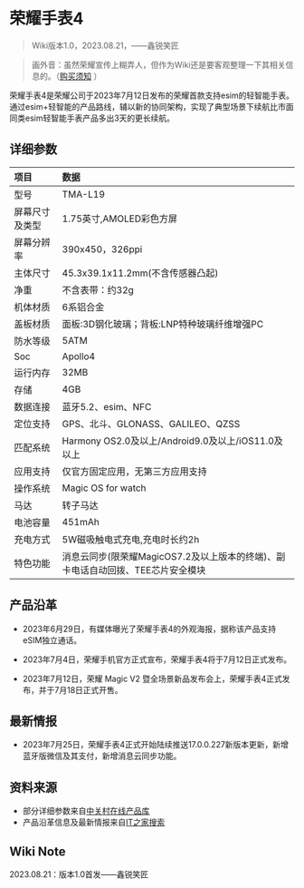 # 荣耀手表4

>Wiki版本1.0，2023.08.21，——鑫锐笑匠

>画外音：虽然荣耀宣传上糊弄人，但作为Wiki还是要客观整理一下其相关信息的。（[购买须知](https://gitee.com/owearer/open-wear-wiki/blob/master/guides/%E8%AE%BE%E5%A4%87%E8%B4%AD%E4%B9%B0%E9%A1%BB%E7%9F%A5/HonorWatch4%E9%81%BF%E5%9D%91%E6%8C%87%E5%8D%97.md)
）

荣耀手表4是荣耀公司于2023年7月12日发布的荣耀首款支持esim的轻智能手表。通过esim+轻智能的产品路线，辅以新的协同架构，实现了典型场景下续航比市面同类esim轻智能手表产品多出3天的更长续航。


## 详细参数
|项目|数据|
|:---|:---|
|型号|TMA-L19|
|屏幕尺寸及类型|1.75英寸,AMOLED彩色方屏|
|屏幕分辨率|390x450，326ppi|
|主体尺寸|45.3x39.1x11.2mm(不含传感器凸起)|
|净重|不含表带：约32g|
|机体材质|6系铝合金|
|盖板材质|面板:3D钢化玻璃；背板:LNP特种玻璃纤维增强PC|
|防水等级|5ATM|
|Soc|Apollo4|
|运行内存|32MB|
|存储|4GB|
|数据连接|蓝牙5.2、esim、NFC|
|定位支持|GPS、北斗、GLONASS、GALILEO、QZSS |
|匹配系统|Harmony OS2.0及以上/Android9.0及以上/iOS11.0及以上|
|应用支持|仅官方固定应用，无第三方应用支持|
|操作系统|Magic OS for watch|
|马达|转子马达|
|电池容量|451mAh|
|充电方式|5W磁吸触电式充电,充电时长约2h |
|特色功能|消息云同步(限荣耀MagicOS7.2及以上版本的终端)、副卡电话自动回拨、TEE芯片安全模块|


## 产品沿革

- 2023年6月29日，有媒体曝光了荣耀手表4的外观海报，据称该产品支持eSIM独立通话。

- 2023年7月4日，荣耀手机官方正式宣布，荣耀手表4将于7月12日正式发布。

- 2023年7月12日，荣耀 Magic V2 暨全场景新品发布会上，荣耀手表4正式发布，并于7月18日正式开售。


## 最新情报

- 2023年7月25日，荣耀手表4正式开始陆续推送17.0.0.227新版本更新，新增蓝牙版微信及其支付，新增消息云同步功能。


## 资料来源

- 部分详细参数来自[中关村在线产品库](https://detail.zol.com.cn/1795/1794992/param.shtml )
- 产品沿革信息及最新情报来自[IT之家搜索](https://www.ithome.com/search/%E8%8D%A3%E8%80%80%E6%89%8B%E8%A1%A84.html )


## Wiki Note

2023.08.21：版本1.0首发——鑫锐笑匠